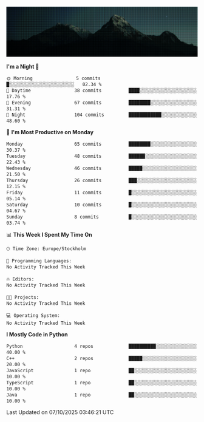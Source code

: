 <p><img src="SCR-20251007-czlk.png" alt="alt README header"></p>

<!--START_SECTION:waka-->
**I'm a Night 🦉** 

```text
🌞 Morning                5 commits           █░░░░░░░░░░░░░░░░░░░░░░░░   02.34 % 
🌆 Daytime                38 commits          ████░░░░░░░░░░░░░░░░░░░░░   17.76 % 
🌃 Evening                67 commits          ████████░░░░░░░░░░░░░░░░░   31.31 % 
🌙 Night                  104 commits         ████████████░░░░░░░░░░░░░   48.60 % 
```
📅 **I'm Most Productive on Monday** 

```text
Monday                   65 commits          ████████░░░░░░░░░░░░░░░░░   30.37 % 
Tuesday                  48 commits          ██████░░░░░░░░░░░░░░░░░░░   22.43 % 
Wednesday                46 commits          █████░░░░░░░░░░░░░░░░░░░░   21.50 % 
Thursday                 26 commits          ███░░░░░░░░░░░░░░░░░░░░░░   12.15 % 
Friday                   11 commits          █░░░░░░░░░░░░░░░░░░░░░░░░   05.14 % 
Saturday                 10 commits          █░░░░░░░░░░░░░░░░░░░░░░░░   04.67 % 
Sunday                   8 commits           █░░░░░░░░░░░░░░░░░░░░░░░░   03.74 % 
```


📊 **This Week I Spent My Time On** 

```text
🕑︎ Time Zone: Europe/Stockholm

💬 Programming Languages: 
No Activity Tracked This Week

🔥 Editors: 
No Activity Tracked This Week

🐱‍💻 Projects: 
No Activity Tracked This Week

💻 Operating System: 
No Activity Tracked This Week
```

**I Mostly Code in Python** 

```text
Python                   4 repos             ██████████░░░░░░░░░░░░░░░   40.00 % 
C++                      2 repos             █████░░░░░░░░░░░░░░░░░░░░   20.00 % 
JavaScript               1 repo              ██░░░░░░░░░░░░░░░░░░░░░░░   10.00 % 
TypeScript               1 repo              ██░░░░░░░░░░░░░░░░░░░░░░░   10.00 % 
Java                     1 repo              ██░░░░░░░░░░░░░░░░░░░░░░░   10.00 % 
```




 Last Updated on 07/10/2025 03:46:21 UTC
<!--END_SECTION:waka-->
